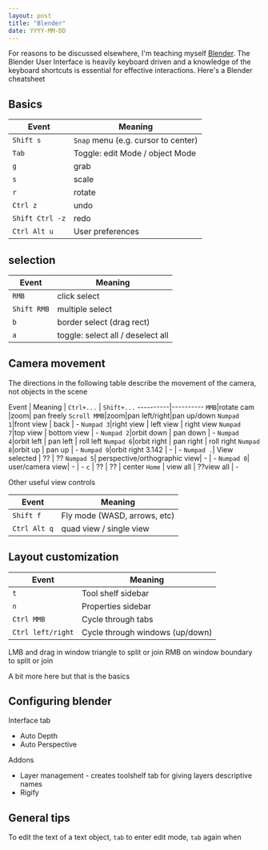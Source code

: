 ```yaml
---
layout: post
title: "Blender"
date: YYYY-MM-DD
---
```


For reasons to be discussed elsewhere, I'm teaching myself [Blender](www.blender.org). The Blender User Interface is heavily keyboard driven and a knowledge of the keyboard shortcuts is essential for effective interactions. Here's a Blender cheatsheet
## Basics

Event | Meaning
----------|----------
`Shift s`|`Snap` menu (e.g. cursor to center)
`Tab` | Toggle: edit Mode / object Mode
`g`| grab
`s` | scale
`r` | rotate
`Ctrl z` | undo
`Shift Ctrl -z` | redo
`Ctrl Alt u`| User preferences

## selection

Event | Meaning
----------|----------
`RMB` | click select
`Shift RMB` | multiple select
`b`| border select (drag rect)
`a`| toggle: select all / deselect all

## Camera movement
The directions in the following table describe the movement of the camera, not objects in the scene

Event | Meaning | `Ctrl+...` | `Shift+...`
----------|----------
`MMB`|rotate cam |zoom| pan freely
`Scroll MMB`|zoom|pan left/right|pan up/down
`Numpad 1`|front view | back | -
`Numpad 3`|right view | left view | right view
`Numpad 7`|top view | bottom view | -
`Numpad 2`|orbit down | pan down  | -
`Numpad 4`|orbit left | pan left  | roll left
`Numpad 6`|orbit right | pan right | roll right
`Numpad 8`|orbit up | pan up | -
`Numpad 9`|orbit right 3.142 | - | -
`Numpad .`| View selected | ?? | ??
`Numpad 5`| perspective/orthographic view| - | -
`Numpad 0`| user/camera view| - | -
`c` | ?? | ?? | center
`Home` | view all | ??view all | -

Other useful view controls

Event | Meaning
----------|----------
`Shift f`|Fly mode (WASD, arrows, etc)
`Ctrl Alt q`| quad view / single view

## Layout customization

Event | Meaning
----------|----------
`t`|Tool shelf sidebar
`n`|Properties sidebar
`Ctrl MMB`|Cycle through tabs
`Ctrl left/right`|Cycle through windows (up/down)

LMB and drag in window triangle to split or join
RMB on window boundary to split or join

A bit more here but that is the basics

## Configuring blender

Interface tab 
* Auto Depth
* Auto Perspective

Addons
* Layer management - creates toolshelf tab for giving layers descriptive names
* Rigify


## General tips

To edit the text of a text object, `tab` to enter edit mode, `tab` again when
